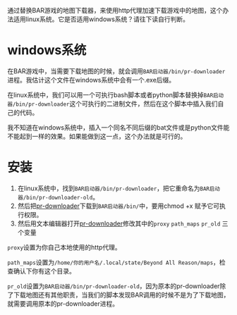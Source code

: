 通过替换BAR游戏的地图下载器，来使用http代理加速下载游戏中的地图，这个办法适用linux系统。它是否适用windows系统？请往下读自行判断。

# windows系统
在BAR游戏中，当需要下载地图的时候，就会调用`BAR启动器/bin/pr-downloader`进程。我估计这个文件在windows系统中会有一个.exe后缀。

在linux系统中，我们可以用一个可执行bash脚本或者python脚本替换掉`BAR启动器/bin/pr-downloader`这个可执行的二进制文件，然后在这个脚本中插入我们自己的代码。

我不知道在windows系统中，插入一个同名不同后缀的bat文件或是python文件能不能起到一样的效果。如果能做到这一点，这个办法就是可行的。

# 安装
1. 在linux系统中，找到`BAR启动器/bin/pr-downloader`，把它重命名为`BAR启动器/bin/pr-downloader-old`。
2. 然后把[pr-downloader](pr-downloader)下载到`BAR启动器/bin/`中，要用chmod +x 赋予它可执行权限。
3. 然后用文本编辑器打开[pr-downloader](pr-downloader)修改其中的`proxy` `path_maps`  `pr_old` 三个变量

`proxy`设置为你自己本地使用的http代理。

`path_maps`设置为`/home/你的用户名/.local/state/Beyond All Reason/maps`，检查确认下你有这个目录。

`pr_old`设置为`BAR启动器/bin/pr-downloader-old`，因为原本的pr-downloader除了下载地图还有其他职责，当我们的脚本发现BAR调用的时候不是为了下载地图，就需要调用原本的pr-downloader进程。


